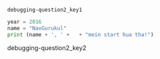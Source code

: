```ngMeta
debugging-question2_key1
```

```python
year = 2016
name = "NavGurukul"
print (name + ', ' +   + "mein start hua tha!")
```
debugging-question2_key2
